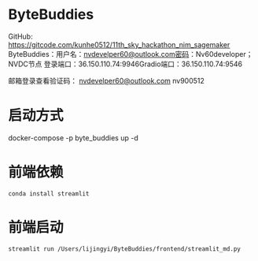 # ByteBuddies
GitHub: https://gitcode.com/kunhe0512/11th_sky_hackathon_nim_sagemaker
​ByteBuddies：用户名：nvdevelper60@outlook.com密码：Nv60developer；NVDC节点 登录端口：36.150.110.74:9946Gradio端口：36.150.110.74:9546

邮箱登录查看验证码：
nvdevelper60@outlook.com
nv900512
# 启动方式
docker-compose -p byte_buddies up -d
# 前端依赖
```
conda install streamlit
```
# 前端启动
```
streamlit run /Users/lijingyi/ByteBuddies/frontend/streamlit_md.py
```